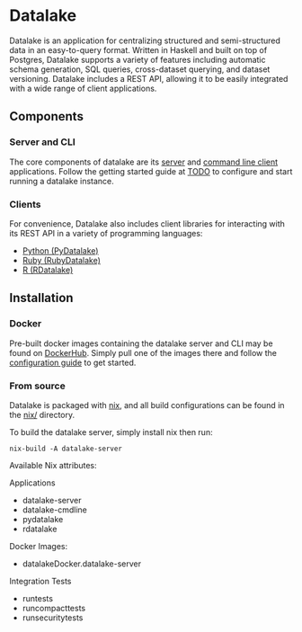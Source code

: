 # Datalake

Datalake is an application for centralizing structured and semi-structured data in an easy-to-query format. Written in Haskell 
and built on top of Postgres, Datalake supports a variety of features including automatic schema generation, SQL queries, 
cross-dataset querying, and dataset versioning. Datalake includes a REST API, allowing it to be easily integrated with a 
wide range of client applications. 

## Components

### Server and CLI

The core components of datalake are its [server](server) and [command line client](clients/cmdline) applications. Follow the getting started guide at [TODO]() to 
configure and start running a datalake instance.


### Clients

For convenience, Datalake also includes client libraries for interacting with its REST API in a variety of programming languages:

  * [Python (PyDatalake)](clients/PyDatalake)
  * [Ruby (RubyDatalake)](clients/RubyDatalake)
  * [R (RDatalake)](clients/RDatalake)

## Installation

### Docker

Pre-built docker images containing the datalake server and CLI may be found on [DockerHub](TODO). Simply pull one of the images there and follow the [configuration guide](TODO) to get started.

### From source

Datalake is packaged with [nix](https://nixos.org/download.html), and all build configurations can be found in the [nix/](nix) directory.

To build the datalake server, simply install nix then run:

    nix-build -A datalake-server


Available Nix attributes:

Applications
  * datalake-server
  * datalake-cmdline
  * pydatalake
  * rdatalake

Docker Images:
  * datalakeDocker.datalake-server

Integration Tests
  * runtests
  * runcompacttests
  * runsecuritytests
